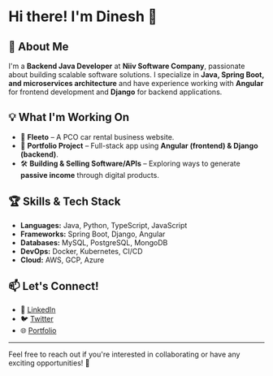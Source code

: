 # Hi there! I'm Dinesh 👋

## 🚀 About Me
I'm a **Backend Java Developer** at **Niiv Software Company**, passionate about building scalable software solutions. I specialize in **Java, Spring Boot, and microservices architecture** and have experience working with **Angular** for frontend development and **Django** for backend applications.

## 💡 What I'm Working On
- 🚗 **Fleeto** – A PCO car rental business website.
- 🎨 **Portfolio Project** – Full-stack app using **Angular (frontend) & Django (backend)**.
- 🛠️ **Building & Selling Software/APIs** – Exploring ways to generate **passive income** through digital products.

## 🏆 Skills & Tech Stack
- **Languages:** Java, Python, TypeScript, JavaScript
- **Frameworks:** Spring Boot, Django, Angular
- **Databases:** MySQL, PostgreSQL, MongoDB
- **DevOps:** Docker, Kubernetes, CI/CD
- **Cloud:** AWS, GCP, Azure

## 📫 Let's Connect!
- 💼 [LinkedIn](https://www.linkedin.com/in/yourprofile)
- 🐦 [Twitter](https://twitter.com/yourhandle)
- 🌐 [Portfolio](https://yourportfolio.com)

---
Feel free to reach out if you're interested in collaborating or have any exciting opportunities! 🚀
